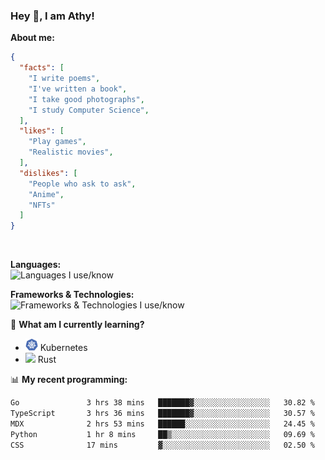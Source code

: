 ### Hey 👋, I am Athy!<br>

**About me:**


```json
{
  "facts": [
    "I write poems",
    "I've written a book",
    "I take good photographs",
    "I study Computer Science",
  ],
  "likes": [
    "Play games",
    "Realistic movies",
  ],
  "dislikes": [
    "People who ask to ask",
    "Anime",
    "NFTs"
  ]
}
```
<br>


**Languages:**<br>
![Languages I use/know](https://skillicons.dev/icons?i=py,js,html,go,lua,java)

**Frameworks & Technologies:**<br />
![Frameworks & Technologies I use/know](https://skillicons.dev/icons?i=nodejs,nextjs,ts,react,express,docker,kubernetes,mysql,postgresql,mongodb,git,github,tailwind,prisma)

📙 **What am I currently learning?**

- <img height="20" src="https://github.com/devicons/devicon/blob/master/icons/kubernetes/kubernetes-plain.svg" />  Kubernetes
- <img height="20" src="https://cdn.jsdelivr.net/gh/devicons/devicon/icons/rust/rust-plain.svg" /> Rust

📊 **My recent programming:**

<!--START_SECTION:waka-->

```txt
Go               3 hrs 38 mins   ███████▓░░░░░░░░░░░░░░░░░   30.82 %
TypeScript       3 hrs 36 mins   ███████▓░░░░░░░░░░░░░░░░░   30.57 %
MDX              2 hrs 53 mins   ██████░░░░░░░░░░░░░░░░░░░   24.45 %
Python           1 hr 8 mins     ██▒░░░░░░░░░░░░░░░░░░░░░░   09.69 %
CSS              17 mins         ▓░░░░░░░░░░░░░░░░░░░░░░░░   02.50 %
```

<!--END_SECTION:waka-->
